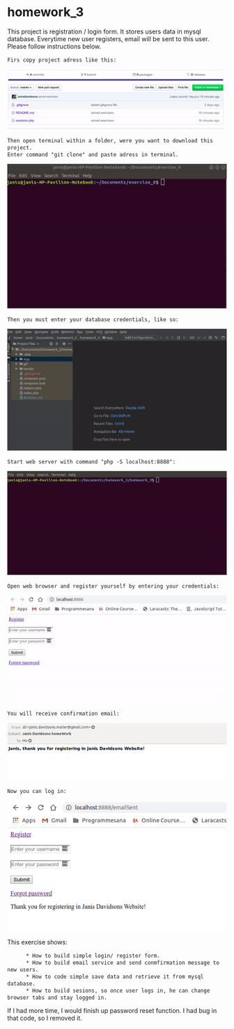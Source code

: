 # homework_3

This project is registration / login form. It stores users data in mysql database. Everytime new user registers, email will
be sent to this user. Please follow instructions below.

    Firs copy project adress like this:

![git demo](gif/git.gif)

    Then open terminal within a folder, were you want to download this project.
    Enter command "git clone" and paste adress in terminal.

![git demo](gif/terminal.gif)

    Then you must enter your database credentials, like so:
    
![git demo](gif/settings.gif)

    Start web server with command "php -S localhost:8888":
    
![git demo](gif/terminal_2.gif)

    Open web browser and register yourself by entering your credentials:
    
![git demo](gif/web_1.gif)

    You will receive confirmation email:
    
![Image](gif/mailReceived.png)

    Now you can log in:
    
![git demo](gif/web_2.gif)



This exercise shows:
 
          * How to build simple login/ register form.
          * How to build email service and send conmfirmation message to new users.
          * How to code simple save data and retrieve it from mysql database.
          * How to build sesions, so once user logs in, he can change browser tabs and stay logged in.
          
          
If I had more time, I would finish up password reset function. I had bug in that code, so I removed it.
